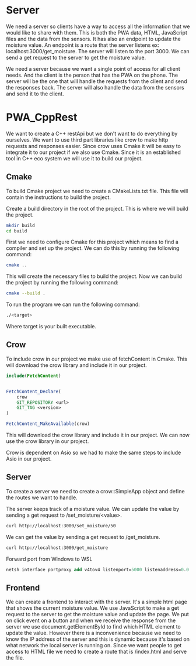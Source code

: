 # Server

We need a server so clients have a way to access all the information that we would like to share with them. This is both the PWA data, HTML, JavaScript files and the data from the sensors. It has also an endpoint to update the moisture value. An endpoint is a route that the server listens ex: localhost:3000/get_moisture. The server will listen to the port 3000. We can send a get request to the server to get the moisture value. 

We need a server because we want a single point of access for all client needs. And the client is the person that has the PWA on the phone. The server will be the one that will handle the requests from the client and send the responses back. The server will also handle the data from the sensors and send it to the client.


# PWA_CppRest

We want to create a C++ restApi but we don't want to do everything by ourselves. We want to use third part libraries like crow to make http requests and responses easier. Since crow uses Cmake it will be easy to integrate it to our project if we also use Cmake. Since it is an established tool in C++ eco system we will use it to build our project.


## Cmake

To build Cmake project we need to create a CMakeLists.txt file. This file will contain the instructions to build the project.

Create a build directory in the root of the project. This is where we will build the project.

```bash
mkdir build
cd build
```

First we need to configure Cmake for this project which means to find a compiler and set up the project. We can do this by running the following command:

```bash
cmake ..
```

This will create the necessary files to build the project. Now we can build the project by running the following command:

```bash
cmake --build .
```

To run the program we can run the following command:

```bash
./<target>
```

Where target is your built executable.

## Crow
To include crow in our project we make use of fetchContent in Cmake. This will download the crow library and include it in our project.

```cmake
include(FetchContent)


FetchContent_Declare(
    crow
    GIT_REPOSITORY <url>
    GIT_TAG <version>
)

FetchContent_MakeAvailable(crow)
```

This will download the crow library and include it in our project. We can now use the crow library in our project.

Crow is dependent on Asio so we had to make the same steps to include Asio in our project.

## Server

To create a server we need to create a crow::SimpleApp object and define the routes we want to handle.

The server keeps track of a moisture value. We can update the value by sending a get request to /set_moisture/\<value\>.

```bash
curl http://localhost:3000/set_moisture/50
```

We can get the value by sending a get request to /get_moisture.

```bash
curl http://localhost:3000/get_moisture
```


Forward port from Windows to WSL
```ps
netsh interface portproxy add v4tov4 listenport=5000 listenaddress=0.0.0.0 connectport=5000 connectaddress=(output of: wsl hostname -I)
```

## Frontend

We can create a frontend to interact with the server. It's a simple html page that shows the current moisture value. We use JavaScript to make a get request to the server to get the moisture value and update the page. We put on click event on a button and when we receive the response from the server we use document.getElementById to find which HTML element to update the value. However there is a inconvenience because we need to know the IP address of the server and this is dynamic because it's based on what network the local server is running on. Since we want people to get access to HTML file we need to create a route that is /index.html and serve the file.